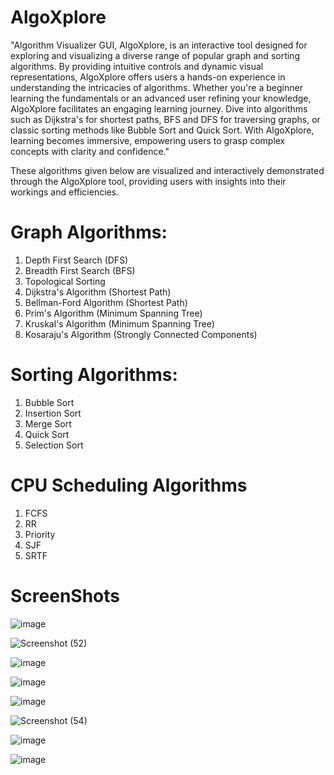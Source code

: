 # AlgoXplore
"Algorithm Visualizer GUI, AlgoXplore, is an interactive tool designed for exploring and visualizing a diverse range of popular graph and sorting algorithms. By providing intuitive controls and dynamic visual representations, AlgoXplore offers users a hands-on experience in understanding the intricacies of algorithms. Whether you're a beginner learning the fundamentals or an advanced user refining your knowledge, AlgoXplore facilitates an engaging learning journey. Dive into algorithms such as Dijkstra's for shortest paths, BFS and DFS for traversing graphs, or classic sorting methods like Bubble Sort and Quick Sort. With AlgoXplore, learning becomes immersive, empowering users to grasp complex concepts with clarity and confidence."

These algorithms given below are  visualized and interactively demonstrated through the AlgoXplore tool, providing users with insights into their workings and efficiencies.

# Graph Algorithms:

1) Depth First Search (DFS)
2) Breadth First Search (BFS)
3) Topological Sorting
4) Dijkstra's Algorithm (Shortest Path)
4) Bellman-Ford Algorithm (Shortest Path)
5) Prim's Algorithm (Minimum Spanning Tree)
6) Kruskal's Algorithm (Minimum Spanning Tree)
7) Kosaraju's Algorithm (Strongly Connected Components)

# Sorting Algorithms:

1) Bubble Sort
2) Insertion Sort
3) Merge Sort
4) Quick Sort
5) Selection Sort

# CPU Scheduling Algorithms

1) FCFS
2) RR
3) Priority
4) SJF
5) SRTF

# ScreenShots
![image](https://github.com/user-attachments/assets/f8ad6611-c762-4aa3-a494-1245aced9b7a)



![Screenshot (52)](https://github.com/El-Vaibhav/AlgoXplore/assets/135622906/2996932c-ccb2-40bb-b49e-a79fcc92a48a)

![image](https://github.com/user-attachments/assets/df558230-b32f-4158-998c-22bf6f5f7ea6)


![image](https://github.com/user-attachments/assets/25640a43-c32f-4a27-ba65-9389cac25b4d)


![image](https://github.com/El-Vaibhav/AlgoXplore/assets/135622906/f7b7534d-ff88-46e6-929d-b6a95bee847e)


![Screenshot (54)](https://github.com/El-Vaibhav/AlgoXplore/assets/135622906/a6751999-dc95-4a13-a15d-7df65430b067)


![image](https://github.com/user-attachments/assets/4733d554-3bfa-4c67-bb83-2a5c901bc43a)


![image](https://github.com/user-attachments/assets/7600ed98-9d75-499c-b4fa-7f44dfea1e75)










